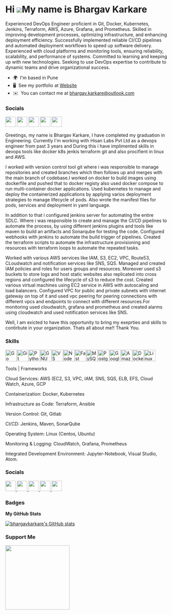 Hi ![](https://user-images.githubusercontent.com/18350557/176309783-0785949b-9127-417c-8b55-ab5a4333674e.gif)My name is Bhargav Karkare
=======================================================================================================================================

Experienced DevOps Engineer proficient in Git, Docker, Kubernetes, Jenkins, Terraform, AWS, Azure, Grafana, and Prometheus. Skilled in improving development processes, optimizing infrastructure, and enhancing deployment efficiency. Successfully implemented reliable CI/CD pipelines and automated deployment workflows to speed up software delivery. Experienced with cloud platforms and monitoring tools, ensuring reliability, scalability, and performance of systems. Committed to learning and keeping up with new technologies. Seeking to use DevOps expertise to contribute to dynamic teams and drive organizational success.

*   🌍  I'm based in Pune
*   🖥️  See my portfolio at [Website](https://bhargavkarkare.github.io/BhargavPorfolio.github.io/#)
*   ✉️  You can contact me at [bhargav.karkare@outlook.com](mailto:bhargav.karkare@outlook.com)

### Socials
              
<p align="left">
                      
<a href="https://www.github.com/BhargavKarkare" target="_blank" rel="noreferrer"><img src="https://raw.githubusercontent.com/danielcranney/readme-generator/main/public/icons/socials/github.svg" width="32" height="32" /></a>
<a href="https://www.linkedin.com/in/bhargavkarkare" target="_blank" rel="noreferrer"><img src="https://raw.githubusercontent.com/danielcranney/readme-generator/main/public/icons/socials/linkedin.svg" width="32" height="32" /></a>
<a href="http://www.medium.com/bhargav-karkare" target="_blank" rel="noreferrer"><img src="https://raw.githubusercontent.com/danielcranney/readme-generator/main/public/icons/socials/medium.svg" width="32" height="32" /></a>
<a href="https://www.stackoverflow.com/users/bhargav-karkare" target="_blank" rel="noreferrer"><img src="https://raw.githubusercontent.com/danielcranney/readme-generator/main/public/icons/socials/stackoverflow.svg" width="32" height="32" /></a>
<a href="https://www.twitter.com/BhargavKarkare" target="_blank" rel="noreferrer"><img src="https://raw.githubusercontent.com/danielcranney/readme-generator/main/public/icons/socials/twitter.svg" width="32" height="32" /></a></p>

Greetings, my name is Bhargav Karkare, I have completed my graduation in Engineering. Currently I'm working with Hisan Labs Pvt Ltd as a devops engineer from past 3 years and During this i have implimented skills in devops tools like docker k8s jenkis terraform git and also procifient in linux and AWS.

I worked with version control tool git where i was responsible to manage repositories and created branches which then follows up and merges with the main branch of codebase.I worked on docker to build images using dockerfile and pushed that to docker registy also used docker compose to run multi-container docker applications. Used kubernetes to manage and deploy the containerized applications by applying varios deployment strategies to manage lifecycle of pods. Also wrote the manifest files for pods, services and deployment in yaml language.

In addition to that i configured jenkins server for automating the entire SDLC. Where i was responsible to create and manage the CI/CD pipelines to automate the process, by using different jenkins plugins and tools like maven to build an artifacts and Sonarqube for testing the code. Configured webhooks with jenkins to automate the build trigger of pipelines. Created the terraform scripts to automate the infrastructure provisioning and resources with terraform loops to automate the repeated tasks.

Worked with various AWS services like IAM, S3, EC2, VPC, Route53, CLoudwatch and notification services like SNS, SQS. Managed and created IAM policies and roles for users groups and resources. Moreover used s3 buckets to store logs and host static websites also replicated into cross regions and configured the lifecycle of s3 to reduce the cost. Created various virtual machines using EC2 service in AWS with autoscaling and load balancers. Configured VPC for public and private subnets with internet gateway on top of it and used vpc peering for peering connections with different vpcs and endpoints to connect with different resources.For monitoring used cloudwatch, grafana and prometheus and created alarms using cloudwatch and used notification services like SNS.

Well, I am exicted to have this opportunity to bring my exeprties and skills to contirbute in your organization. Thats all about me!! Thank You.

### Skills

<p align="left">
<a ### Skills 
<p align="left">
<a href="https://go.dev/doc/" target="_blank" rel="noreferrer"><img src="https://raw.githubusercontent.com/danielcranney/readme-generator/main/public/icons/skills/go-colored.svg" width="36" height="36" alt="Go" /></a><a href="https://git-scm.com/" target="_blank" rel="noreferrer"><img src="https://raw.githubusercontent.com/danielcranney/readme-generator/main/public/icons/skills/git-colored.svg" width="36" height="36" alt="Git" /></a><a href="https://www.python.org/" target="_blank" rel="noreferrer"><img src="https://raw.githubusercontent.com/danielcranney/readme-generator/main/public/icons/skills/python-colored.svg" width="36" height="36" alt="Python" /></a><a href="https://www.gnu.org/software/bash/" target="_blank" rel="noreferrer"><img src="https://raw.githubusercontent.com/danielcranney/readme-generator/main/public/icons/skills/gnubash.svg" width="36" height="36" alt="GNU Bash" /></a><a href="https://code.visualstudio.com/" target="_blank" rel="noreferrer"><img src="https://raw.githubusercontent.com/danielcranney/readme-generator/main/public/icons/skills/visualstudiocode.svg" width="36" height="36" alt="VS Code" /></a><a href="https://nodejs.org/en/" target="_blank" rel="noreferrer"><img src="https://raw.githubusercontent.com/danielcranney/readme-generator/main/public/icons/skills/nodejs-colored.svg" width="36" height="36" alt="NodeJS" /></a><a href="https://fastapi.tiangolo.com/" target="_blank" rel="noreferrer"><img src="https://raw.githubusercontent.com/danielcranney/readme-generator/main/public/icons/skills/fastapi-colored.svg" width="36" height="36" alt="Fast API" /></a><a href="https://www.mysql.com/" target="_blank" rel="noreferrer"><img src="https://raw.githubusercontent.com/danielcranney/readme-generator/main/public/icons/skills/mysql-colored.svg" width="36" height="36" alt="MySQL" /></a><a href="https://www.postgresql.org/" target="_blank" rel="noreferrer"><img src="https://raw.githubusercontent.com/danielcranney/readme-generator/main/public/icons/skills/postgresql-colored.svg" width="36" height="36" alt="PostgreSQL" /></a><a href="https://cloud.google.com/" target="_blank" rel="noreferrer"><img src="https://raw.githubusercontent.com/danielcranney/readme-generator/main/public/icons/skills/googlecloud-colored.svg" width="36" height="36" alt="Google Cloud" /></a><a href="https://aws.amazon.com" target="_blank" rel="noreferrer"><img src="https://raw.githubusercontent.com/danielcranney/readme-generator/main/public/icons/skills/aws-colored.svg" width="36" height="36" alt="Amazon Web Services" /></a><a href="https://www.docker.com/" target="_blank" rel="noreferrer"><img src="https://raw.githubusercontent.com/danielcranney/readme-generator/main/public/icons/skills/docker-colored.svg" width="36" height="36" alt="Docker" /></a><a href="https://www.linux.org" target="_blank" rel="noreferrer"><img src="https://raw.githubusercontent.com/danielcranney/readme-generator/main/public/icons/skills/linux-colored.svg" width="36" height="36" alt="Linux" /></a>
</p>
  
</p>

Tools | Frameworks

Cloud Services: AWS (EC2, S3, VPC, IAM, SNS, SQS, ELB, EFS, Cloud Watch, Azure, GCP

Containerization: Docker, Kubernetes

Infrastructure as Code: Terraform, Ansible

Version Control: Git, Gitlab

CI/CD: Jenkins, Maven, SonarQube

Operating System: Linux (Centos, Ubuntu)

Monitoring & Logging: CloudWatch, Grafana, Prometheus

Integrated Development Environment: Jupyter-Notebook, Visual Studio, Atom.

### Socials

<p align="left"> <a href="https://www.github.com/bhargavkarkare" target="_blank" rel="noreferrer"> <picture> <source media="(prefers-color-scheme: dark)" srcset="https://raw.githubusercontent.com/danielcranney/readme-generator/main/public/icons/socials/github-dark.svg" /> <source media="(prefers-color-scheme: light)" srcset="https://raw.githubusercontent.com/danielcranney/readme-generator/main/public/icons/socials/github.svg" /> <img src="https://raw.githubusercontent.com/danielcranney/readme-generator/main/public/icons/socials/github.svg" width="32" height="32" /> </picture> </a> <a href="http://www.instagram.com/ig_bhargavv" target="_blank" rel="noreferrer"> <picture> <source media="(prefers-color-scheme: dark)" srcset="https://raw.githubusercontent.com/danielcranney/readme-generator/main/public/icons/socials/instagram-dark.svg" /> <source media="(prefers-color-scheme: light)" srcset="https://raw.githubusercontent.com/danielcranney/readme-generator/main/public/icons/socials/instagram.svg" /> <img src="https://raw.githubusercontent.com/danielcranney/readme-generator/main/public/icons/socials/instagram.svg" width="32" height="32" /> </picture> </a> <a href="https://www.linkedin.com/in/bhargavkarkare" target="_blank" rel="noreferrer"> <picture> <source media="(prefers-color-scheme: dark)" srcset="https://raw.githubusercontent.com/danielcranney/readme-generator/main/public/icons/socials/linkedin-dark.svg" /> <source media="(prefers-color-scheme: light)" srcset="https://raw.githubusercontent.com/danielcranney/readme-generator/main/public/icons/socials/linkedin.svg" /> <img src="https://raw.githubusercontent.com/danielcranney/readme-generator/main/public/icons/socials/linkedin.svg" width="32" height="32" /> </picture> </a> <a href="http://www.medium.com/BhargavKarkare" target="_blank" rel="noreferrer"> <picture> <source media="(prefers-color-scheme: dark)" srcset="https://raw.githubusercontent.com/danielcranney/readme-generator/main/public/icons/socials/medium-dark.svg" /> <source media="(prefers-color-scheme: light)" srcset="https://raw.githubusercontent.com/danielcranney/readme-generator/main/public/icons/socials/medium.svg" /> <img src="https://raw.githubusercontent.com/danielcranney/readme-generator/main/public/icons/socials/medium.svg" width="32" height="32" /> </picture> </a> <a href="https://www.x.com/BhargavKarkare" target="_blank" rel="noreferrer"> <picture> <source media="(prefers-color-scheme: dark)" srcset="https://raw.githubusercontent.com/danielcranney/readme-generator/main/public/icons/socials/twitter-dark.svg" /> <source media="(prefers-color-scheme: light)" srcset="https://raw.githubusercontent.com/danielcranney/readme-generator/main/public/icons/socials/twitter.svg" /> <img src="https://raw.githubusercontent.com/danielcranney/readme-generator/main/public/icons/socials/twitter.svg" width="32" height="32" /> </picture> </a></p>

### Badges

<b>My GitHub Stats</b>

<a href="http://www.github.com/bhargavkarkare"><img src="https://github-readme-stats.vercel.app/api?username=bhargavkarkare&show_icons=true&hide=&count_private=true&title_color=0891b2&text_color=ffffff&icon_color=0891b2&bg_color=1c1917&hide_border=true&show_icons=true" alt="bhargavkarkare's GitHub stats" /></a>

### Support Me

<a href="https://www.buymeacoffee.com/BhargavKarkare"><img src="https://cdn.buymeacoffee.com/buttons/v2/default-yellow.png" width="200" /></a>
